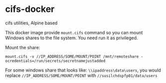 # cifs-docker
cifs utilities, Alpine based

This docker image provide `mount.cifs` command so you can mount Windows shares to the file system. You need run it as privileged.

Mount the share:
```
mount.cifs -v //IP_ADDRESS/SOME/MOUNT/POINT /mnt/remoteshare -ocredentials=/run/secrets/secretnamejustadded
```
For some windows share that looks like: `\\ipaddress\data\users`, you would replace `//IP_ADDRESS/SOME/MOUNT/POINT` with `//susilchdspfp01/data/users`
